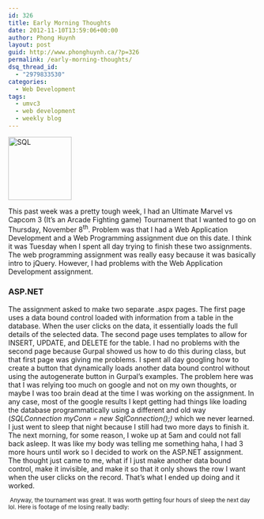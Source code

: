 ```yaml
---
id: 326
title: Early Morning Thoughts
date: 2012-11-10T13:59:06+00:00
author: Phong Huynh
layout: post
guid: http://www.phonghuynh.ca/?p=326
permalink: /early-morning-thoughts/
dsq_thread_id:
  - "2979833530"
categories:
  - Web Development
tags:
  - umvc3
  - web development
  - weekly blog
---
```

[<img class="size-full wp-image-421 aligncenter" title="SQL" src="http://www.phonghuynh.ca/wp-content/uploads/2012/11/Sql_database_shortcut_icon_.png" alt="SQL" width="128" height="128" />](http://www.phonghuynh.ca/wp-content/uploads/2012/11/Sql_database_shortcut_icon_.png)

This past week was a pretty tough week, I had an Ultimate Marvel vs Capcom 3 (It’s an Arcade Fighting game) Tournament that I wanted to go on Thursday, November 8<sup>th</sup>. Problem was that I had a Web Application Development and a Web Programming assignment due on this date. I think it was Tuesday when I spent all day trying to finish these two assignments. The web programming assignment was really easy because it was basically intro to jQuery. However, I had problems with the Web Application Development assignment.

### ASP.NET

The assignment asked to make two separate .aspx pages. The first page uses a data bound control loaded with information from a table in the database. When the user clicks on the data, it essentially loads the full details of the selected data. The second page uses templates to allow for INSERT, UPDATE, and DELETE for the table. I had no problems with the second page because Gurpal showed us how to do this during class, but that first page was giving me problems. I spent all day googling how to create a button that dynamically loads another data bound control without using the autogenerate button in Gurpal&#8217;s examples. The problem here was that I was relying too much on google and not on my own thoughts, or maybe I was too brain dead at the time I was working on the assignment. In any case, most of the google results I kept getting had things like loading the database programmatically using a different and old way (_SQLConnection myConn = new SqlConnection();)_ which we never learned. I just went to sleep that night because I still had two more days to finish it. The next morning, for some reason, I woke up at 5am and could not fall back asleep. It was like my body was telling me something haha, I had 3 more hours until work so I decided to work on the ASP.NET assignment. The thought just came to me, what if I just make another data bound control, make it invisible, and make it so that it only shows the row I want when the user clicks on the record. That’s what I ended up doing and it worked.

<sup> Anyway, the tournament was great. It was worth getting four hours of sleep the next day lol. Here is footage of me losing really badly: </sup>